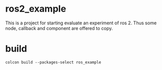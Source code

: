 # ros2_example

This is a project for starting evaluate an experiment of ros 2.
Thus some node, callback and component are offered to copy.


# build
```shell
colcon build --packages-select ros_example
```


